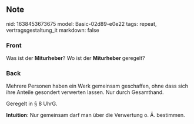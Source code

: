 ## Note
nid: 1638453673675
model: Basic-02d89-e0e22
tags: repeat, vertragsgestaltung_it
markdown: false

### Front
Was ist der <b>Miturheber</b>? Wo ist der <b>Miturheber </b>geregelt?

### Back
Mehrere Personen haben ein Werk gemeinsam geschaffen, ohne dass sich ihre Anteile gesondert verwerten lassen. Nur durch Gesamthand.

Geregelt in § 8 UhrG.

<b>Intuition</b>:
Nur gemeinsam darf man über die Verwertung o. Ä. bestimmen.
